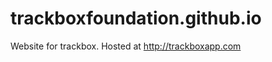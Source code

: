 trackboxfoundation.github.io
============================

Website for trackbox. Hosted at http://trackboxapp.com
